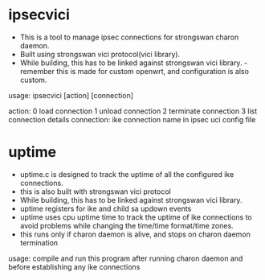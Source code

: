 # ipsecvici
- This is a tool to manage ipsec connections for strongswan charon daemon.
- Built using strongswan vici protocol(vici library).
- While building, this has to be linked against strongswan vici library.
 -remember this is made for custom openwrt, and configuration is also custom.

usage:
 ipsecvici [action] [connection]
 
 action: 0 load connection
		1 unload connection
		2 terminate connection
		3 list connection details
 connection: ike connection name in ipsec uci config file

# uptime
- uptime.c is designed to track the uptime of all the configured ike connections.
- this is also built with strongswan vici protocol
- While building, this has to be linked against strongswan vici library.
- uptime registers for ike and child sa updown events
- uptime uses cpu uptime time to track the uptime of ike connections to avoid problems while changing the time/time format/time zones.
- this runs only if charon daemon is alive, and stops on charon daemon termination

usage:
 compile and run this program after running charon daemon and before establishing any ike connections
